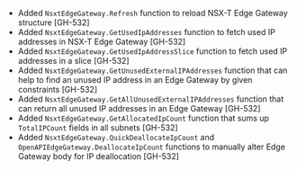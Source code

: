 * Added `NsxtEdgeGateway.Refresh` function to reload NSX-T Edge Gateway structure [GH-532]
* Added `NsxtEdgeGateway.GetUsedIpAddresses` function to fetch used IP addresses in NSX-T Edge
  Gateway [GH-532]
* Added `NsxtEdgeGateway.GetUsedIpAddressSlice` function to fetch used IP addresses in a slice
  [GH-532]
* Added `NsxtEdgeGateway.GetUnusedExternalIPAddresses` function that can help to find an unused
  IP address in an Edge Gateway by given constraints [GH-532]
* Added `NsxtEdgeGateway.GetAllUnusedExternalIPAddresses` function that can return all unused IP
  addresses in an Edge Gateway [GH-532]
* Added `NsxtEdgeGateway.GetAllocatedIpCount` function that sums up `TotalIPCount` fields in all
  subnets [GH-532]
* Added `NsxtEdgeGateway.QuickDeallocateIpCount` and `OpenAPIEdgeGateway.DeallocateIpCount`
  functions to manually alter Edge Gateway body for IP deallocation [GH-532]
